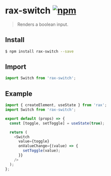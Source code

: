 # rax-switch [![npm](https://img.shields.io/npm/v/rax-switch.svg)](https://www.npmjs.com/package/rax-switch)
> Renders a boolean input.

## Install

```bash
$ npm install rax-switch --save
```

## Import

```jsx
import Switch from 'rax-switch';
```

## Example
```js
import { createElement, useState } from 'rax';
import Switch from 'rax-switch';

export default (props) => {
  const [toggle, setToggle] = useState(true);

  return (
    <Switch
      value={toggle}
      onValueChange={(value) => {
        setToggle(value);
      }}
    />
  );
};
```